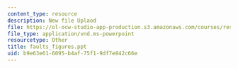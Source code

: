 ```yaml
---
content_type: resource
description: New file Uplaod
file: https://ol-ocw-studio-app-production.s3.amazonaws.com/courses/res-6-004-principles-of-computer-system-design-an-introduction-spring-2009/b9e63e616095b4af75f19df7e842c66e_faults_figures.ppt
file_type: application/vnd.ms-powerpoint
resourcetype: Other
title: faults_figures.ppt
uid: b9e63e61-6095-b4af-75f1-9df7e842c66e
---
```

